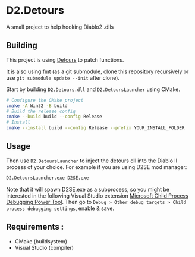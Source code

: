 # D2.Detours

A small project to help hooking Diablo2 .dlls

## Building

This project is using [Detours](https://github.com/microsoft/Detours) to patch functions.

It is also using [fmt](https://github.com/fmtlib/fmt) (as a git submodule, clone this repository recursively or use `git submodule update --init` after clone).

Start by building `D2.Detours.dll` and `D2.DetoursLauncher` using CMake.

```sh
# Configure the CMake project
cmake -A Win32 -B build
# Build the release config
cmake --build build --config Release
# Install
cmake --install build --config Release --prefix YOUR_INSTALL_FOLDER
```

## Usage

Then use `D2.DetoursLauncher` to inject the detours dll into the Diablo II process of your choice.
For example if you are using D2SE mod manager:

```sh
D2.DetoursLauncher.exe D2SE.exe
```

Note that it will spawn D2SE.exe as a subprocess, so you might be interested in the following Visual Studio extension [Microsoft Child Process Debugging Power Tool](https://marketplace.visualstudio.com/items?itemName=vsdbgplat.MicrosoftChildProcessDebuggingPowerTool). Then go to `Debug > Other debug targets > Child process debugging settings`, enable & save.

## Requirements :

- CMake (buildsystem)
- Visual Studio (compiler)
